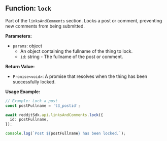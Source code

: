 ## Function: `lock`

Part of the `linksAndComments` section. Locks a post or comment, preventing new comments from being submitted.

**Parameters:**

- `params`: object
  - An object containing the fullname of the thing to lock.
  - `id`: string - The fullname of the post or comment.

**Return Value:**

- `Promise<void>`: A promise that resolves when the thing has been successfully locked.

**Usage Example:**

```typescript
// Example: Lock a post
const postFullname = 't3_postid';

await redditSdk.api.linksAndComments.lock({
  id: postFullname,
});

console.log(`Post ${postFullname} has been locked.`);
``` 